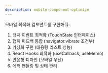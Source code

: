 ```yaml
---
description: mobile-component-optimize
---
```


모바일 최적화 컴포넌트를 구현해줘:
1. 터치 이벤트 최적화 (TouchState 인터페이스)
2. 햅틱 피드백 통합 (navigator.vibrate 조건부)
3. 가상화 구현 (대용량 리스트 성능)
4. React Hooks 최적화 (useCallback, useMemo)
5. 반응형 디자인 (모바일 우선)
6. 에러 핸들링 및 상태 관리